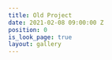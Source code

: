 ```yaml
---
title: Old Project
date: 2021-02-08 09:00:00 Z
position: 0
is_look_page: true
layout: gallery
---
```


